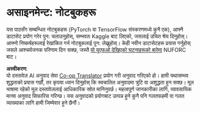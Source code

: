 <!--
CO_OP_TRANSLATOR_METADATA:
{
  "original_hash": "cdc1f2e631f055f3473b36d18e4760b3",
  "translation_date": "2025-08-26T08:28:51+00:00",
  "source_file": "lessons/5-NLP/13-TextRep/assignment.md",
  "language_code": "ne"
}
-->
# असाइनमेन्ट: नोटबुकहरू

यस पाठसँग सम्बन्धित नोटबुकहरू (PyTorch वा TensorFlow संस्करणमध्ये कुनै एक), आफ्नै डाटासेट प्रयोग गरेर पुन: चलाउनुहोस्, सम्भवतः Kaggle बाट लिएको, जसलाई उचित श्रेय दिनुहोस्। आफ्नो निष्कर्षहरूलाई रेखांकित गर्न नोटबुकलाई पुन: लेख्नुहोस्। केही नवीन डाटासेटहरू प्रयास गर्नुहोस् जसले आश्चर्यजनक परिणाम दिन सक्छ, जस्तै [यो यूएफओ देखिएको घटनाहरूको बारेमा](https://www.kaggle.com/datasets/NUFORC/ufo-sightings) NUFORC बाट।

**अस्वीकरण**:  
यो दस्तावेज़ AI अनुवाद सेवा [Co-op Translator](https://github.com/Azure/co-op-translator) प्रयोग गरी अनुवाद गरिएको हो। हामी यथासम्भव शुद्धताको प्रयास गर्छौं, तर कृपया ध्यान दिनुहोस् कि स्वचालित अनुवादमा त्रुटि वा अशुद्धता हुन सक्छ। मूल भाषामा रहेको मूल दस्तावेज़लाई आधिकारिक स्रोत मानिनुपर्छ। महत्वपूर्ण जानकारीका लागि, व्यावसायिक मानव अनुवाद सिफारिस गरिन्छ। यस अनुवादको प्रयोगबाट उत्पन्न हुने कुनै पनि गलतफहमी वा गलत व्याख्याका लागि हामी जिम्मेवार हुने छैनौं।